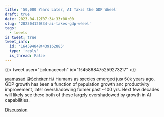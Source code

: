 ```yaml
---
title: '50,000 Years Later, AI Takes the GDP Wheel'
draft: true
date: 2023-04-12T07:34:33+00:00
slug: '202304120734-ai-takes-gdp-wheel'
tags:
  - tweets
is_tweet: true
tweet_info:
  id: '1645948484439162885'
  type: 'reply'
  is_thread: False
---
```




{{< tweet user="jackmaceoch" id="1645868475259273217" >}}

[@amasad](https://x.com/amasad) [@ScholtenHJ](https://x.com/ScholtenHJ) Humans as species emerged just 50k years ago. GDP growth has been a function of population growth and productivity improvement, later overshadowing former past ~100 yrs. Next few decades will likely see these both of these largely overshadowed by growth in AI capabilities.

[Discussion](https://x.com/sytelus/status/1645948484439162885)
